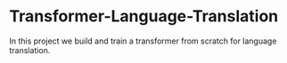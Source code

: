 # Transformer-Language-Translation
In this project we build and train a transformer from scratch for language translation.
